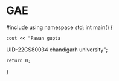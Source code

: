 # GAE

#include <iostream>
using namespace std;
int main()
{

	cout << "Pawan gupta 
UID-22CS80034
chandigarh university";

	return 0;
}

